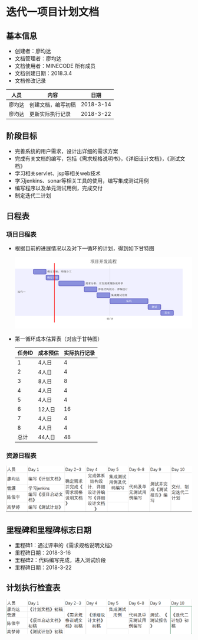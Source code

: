 # 迭代一项目计划文档

## 基本信息

- 创建者：廖均达
- 文档管理者：廖均达
- 文档使用者：MINECODE 所有成员
- 文档创建日期：2018.3.4
- 文档修改记录

| 人员   | 内容               | 日期      |
| ------ | ------------------ | --------- |
| 廖均达 | 创建文档，编写初稿 | 2018-3-14 |
| 廖均达 | 更新实际执行记录   | 2018-3-22 |



## 阶段目标

- 完善系统的用户需求，设计出详细的需求方案
- 完成有关文档的编写，包括《需求规格说明书》，《详细设计文档》，《测试文档》
- 学习相关servlet、jsp等相关web技术
- 学习jenkins、sonar等相关工具的使用，编写集成测试用例
- 编写程序以及单元测试用例，完成交付
- 制定迭代二计划

## 日程表

### 项目日程表

- 根据目前的进展情况以及对下一循环的计划，得到如下甘特图

  ![untitled](pic\untitled.png)


- 第一循环成本估算表（对应于甘特图）

  | 任务ID | 成本预估 | 实际执行记录 |
  | ------ | -------- | ------------ |
  | 1      | 4人日    | 4            |
  | 2      | 4人日    | 4            |
  | 3      | 8人日    | 8            |
  | 4      | 4人日    | 4            |
  | 5      | 4人日    | 4            |
  | 6      | 12人日   | 16           |
  | 7      | 4人日    | 4            |
  | 8      | 4人日    | 4            |
  | 总计   | 44人日   | 48           |

### 资源日程表

![TIM截图20180314150706](pic\TIM截图20180314150706.png)

## 里程碑和里程碑标志日期

- 里程碑1：通过评审的《需求规格说明文档》
- 里程碑日期：2018-3-16
- 里程碑2：代码编写完成，进入测试阶段
- 里程碑日期：2018-3-22

## 计划执行检查表

![执行检查表](pic\执行检查表.png)

